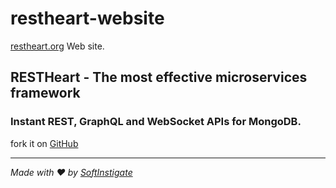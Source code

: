 restheart-website
=================

[restheart.org](https://restheart.org) Web site.

## RESTHeart - The most effective microservices framework

### Instant REST, GraphQL and WebSocket APIs for MongoDB.

fork it on [GitHub](https://github.com/SoftInstigate/restheart)
<hr></hr>

_Made with :heart: by [SoftInstigate](https://www.softinstigate.com/)_
